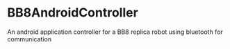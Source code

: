 # BB8AndroidController
An android application controller for a BB8 replica robot using bluetooth for communication
